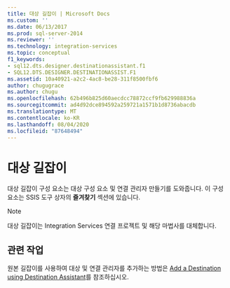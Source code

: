```yaml
---
title: 대상 길잡이 | Microsoft Docs
ms.custom: ''
ms.date: 06/13/2017
ms.prod: sql-server-2014
ms.reviewer: ''
ms.technology: integration-services
ms.topic: conceptual
f1_keywords:
- sql12.dts.designer.destinationassistant.f1
- SQL12.DTS.DESIGNER.DESTINATIONASSIST.F1
ms.assetid: 10a40921-a2c2-4ac8-be28-311f8500fbf6
author: chugugrace
ms.author: chugu
ms.openlocfilehash: 62b496b825d60aecdcc78872ccf9fb629988836a
ms.sourcegitcommit: ad4d92dce894592a259721a1571b1d8736abacdb
ms.translationtype: MT
ms.contentlocale: ko-KR
ms.lasthandoff: 08/04/2020
ms.locfileid: "87648494"
---
```

# <a name="destination-assistant"></a>대상 길잡이
  대상 길잡이 구성 요소는 대상 구성 요소 및 연결 관리자 만들기를 도와줍니다. 이 구성 요소는 SSIS 도구 상자의 **즐겨찾기** 섹션에 있습니다.  
  
> [!NOTE]  
>  대상 길잡이는 Integration Services 연결 프로젝트 및 해당 마법사를 대체합니다.  
  
## <a name="related-tasks"></a>관련 작업  
 원본 길잡이를 사용하여 대상 및 연결 관리자를 추가하는 방법은 [Add a Destination using Destination Assistant](../add-a-destination-using-destination-assistant.md)를 참조하십시오.  
  
  
